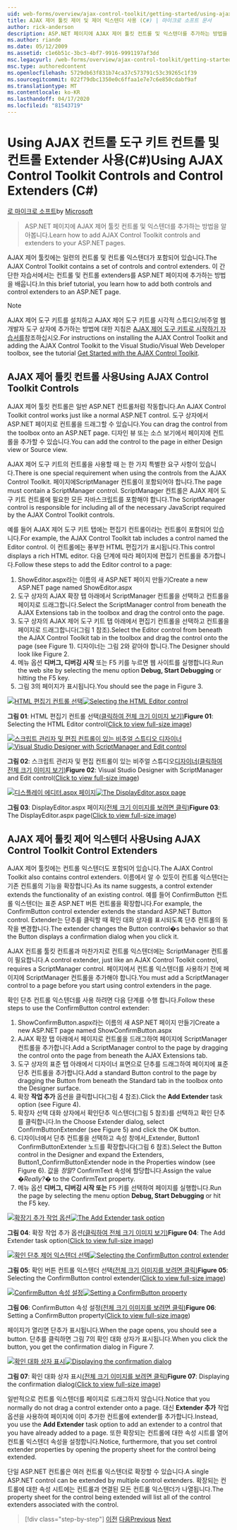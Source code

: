 ```yaml
---
uid: web-forms/overview/ajax-control-toolkit/getting-started/using-ajax-control-toolkit-controls-and-control-extenders-cs
title: AJAX 제어 툴킷 제어 및 제어 익스텐더 사용 (C#) | 마이크로 소프트 문서
author: rick-anderson
description: ASP.NET 페이지에 AJAX 제어 툴킷 컨트롤 및 익스텐더를 추가하는 방법을 알아봅니다.
ms.author: riande
ms.date: 05/12/2009
ms.assetid: c1e6b51c-3bc3-4bf7-9916-9991197af3dd
msc.legacyurl: /web-forms/overview/ajax-control-toolkit/getting-started/using-ajax-control-toolkit-controls-and-control-extenders-cs
msc.type: authoredcontent
ms.openlocfilehash: 5729db63f831b74ca37c573791c53c39265c1f39
ms.sourcegitcommit: 022f79dbc1350e0c6ffaa1e7e7c6e850cdabf9af
ms.translationtype: MT
ms.contentlocale: ko-KR
ms.lasthandoff: 04/17/2020
ms.locfileid: "81543719"
---
```

# <a name="using-ajax-control-toolkit-controls-and-control-extenders-c"></a><span data-ttu-id="56c94-103">Using AJAX 컨트롤 도구 키트 컨트롤 및 컨트롤 Extender 사용(C#)</span><span class="sxs-lookup"><span data-stu-id="56c94-103">Using AJAX Control Toolkit Controls and Control Extenders (C#)</span></span>

<span data-ttu-id="56c94-104">[로 마이크로 소프트](https://github.com/microsoft)</span><span class="sxs-lookup"><span data-stu-id="56c94-104">by [Microsoft](https://github.com/microsoft)</span></span>

> <span data-ttu-id="56c94-105">ASP.NET 페이지에 AJAX 제어 툴킷 컨트롤 및 익스텐더를 추가하는 방법을 알아봅니다.</span><span class="sxs-lookup"><span data-stu-id="56c94-105">Learn how to add AJAX Control Toolkit controls and extenders to your ASP.NET pages.</span></span>

<span data-ttu-id="56c94-106">AJAX 제어 툴킷에는 일련의 컨트롤 및 컨트롤 익스텐더가 포함되어 있습니다.</span><span class="sxs-lookup"><span data-stu-id="56c94-106">The AJAX Control Toolkit contains a set of controls and control extenders.</span></span> <span data-ttu-id="56c94-107">이 간단한 자습서에서는 컨트롤 및 컨트롤 extenders를 ASP.NET 페이지에 추가하는 방법을 배웁니다.</span><span class="sxs-lookup"><span data-stu-id="56c94-107">In this brief tutorial, you learn how to add both controls and control extenders to an ASP.NET page.</span></span>

> [!NOTE] 
> 
> <span data-ttu-id="56c94-108">AJAX 제어 도구 키트를 설치하고 AJAX 제어 도구 키트를 시각적 스튜디오/비주얼 웹 개발자 도구 상자에 추가하는 방법에 대한 지침은 [AJAX 제어 도구 키트로 시작하기 자습서를](get-started-with-the-ajax-control-toolkit-cs.md)참조하십시오.</span><span class="sxs-lookup"><span data-stu-id="56c94-108">For instructions on installing the AJAX Control Toolkit and adding the AJAX Control Toolkit to the Visual Studio/Visual Web Developer toolbox, see the tutorial [Get Started with the AJAX Control Toolkit](get-started-with-the-ajax-control-toolkit-cs.md).</span></span>

## <a name="using-ajax-control-toolkit-controls"></a><span data-ttu-id="56c94-109">AJAX 제어 툴킷 컨트롤 사용</span><span class="sxs-lookup"><span data-stu-id="56c94-109">Using AJAX Control Toolkit Controls</span></span>

<span data-ttu-id="56c94-110">AJAX 제어 툴킷 컨트롤은 일반 ASP.NET 컨트롤처럼 작동합니다.</span><span class="sxs-lookup"><span data-stu-id="56c94-110">An AJAX Control Toolkit control works just like a normal ASP.NET control.</span></span> <span data-ttu-id="56c94-111">도구 상자에서 ASP.NET 페이지로 컨트롤을 드래그할 수 있습니다.</span><span class="sxs-lookup"><span data-stu-id="56c94-111">You can drag the control from the toolbox onto an ASP.NET page.</span></span> <span data-ttu-id="56c94-112">디자인 뷰 또는 소스 보기에서 페이지에 컨트롤을 추가할 수 있습니다.</span><span class="sxs-lookup"><span data-stu-id="56c94-112">You can add the control to the page in either Design view or Source view.</span></span>

<span data-ttu-id="56c94-113">AJAX 제어 도구 키트의 컨트롤을 사용할 때 는 한 가지 특별한 요구 사항이 있습니다.</span><span class="sxs-lookup"><span data-stu-id="56c94-113">There is one special requirement when using the controls from the AJAX Control Toolkit.</span></span> <span data-ttu-id="56c94-114">페이지에ScriptManager 컨트롤이 포함되어야 합니다.</span><span class="sxs-lookup"><span data-stu-id="56c94-114">The page must contain a ScriptManager control.</span></span> <span data-ttu-id="56c94-115">ScriptManager 컨트롤은 AJAX 제어 도구 키트 컨트롤에 필요한 모든 자바스크립트를 포함해야 합니다.</span><span class="sxs-lookup"><span data-stu-id="56c94-115">The ScriptManager control is responsible for including all of the necessary JavaScript required by the AJAX Control Toolkit controls.</span></span>

<span data-ttu-id="56c94-116">예를 들어 AJAX 제어 도구 키트 탭에는 편집기 컨트롤이라는 컨트롤이 포함되어 있습니다.</span><span class="sxs-lookup"><span data-stu-id="56c94-116">For example, the AJAX Control Toolkit tab includes a control named the Editor control.</span></span> <span data-ttu-id="56c94-117">이 컨트롤에는 풍부한 HTML 편집기가 표시됩니다.</span><span class="sxs-lookup"><span data-stu-id="56c94-117">This control displays a rich HTML editor.</span></span> <span data-ttu-id="56c94-118">다음 단계에 따라 페이지에 편집기 컨트롤을 추가합니다.</span><span class="sxs-lookup"><span data-stu-id="56c94-118">Follow these steps to add the Editor control to a page:</span></span>

1. <span data-ttu-id="56c94-119">ShowEditor.aspx라는 이름의 새 ASP.NET 페이지 만들기</span><span class="sxs-lookup"><span data-stu-id="56c94-119">Create a new ASP.NET page named ShowEditor.aspx</span></span>
2. <span data-ttu-id="56c94-120">도구 상자의 AJAX 확장 탭 아래에서 ScriptManager 컨트롤을 선택하고 컨트롤을 페이지로 드래그합니다.</span><span class="sxs-lookup"><span data-stu-id="56c94-120">Select the ScriptManager control from beneath the AJAX Extensions tab in the toolbox and drag the control onto the page.</span></span>
3. <span data-ttu-id="56c94-121">도구 상자의 AJAX 제어 도구 키트 탭 아래에서 편집기 컨트롤을 선택하고 컨트롤을 페이지로 드래그합니다(그림 1 참조).</span><span class="sxs-lookup"><span data-stu-id="56c94-121">Select the Editor control from beneath the AJAX Control Toolkit tab in the toolbox and drag the control onto the page (see Figure 1).</span></span> <span data-ttu-id="56c94-122">디자이너는 그림 2와 같아야 합니다.</span><span class="sxs-lookup"><span data-stu-id="56c94-122">The Designer should look like Figure 2.</span></span>
4. <span data-ttu-id="56c94-123">메뉴 옵션 **디버그, 디버깅 시작** 또는 F5 키를 누르면 웹 사이트를 실행합니다.</span><span class="sxs-lookup"><span data-stu-id="56c94-123">Run the web site by selecting the menu option **Debug, Start Debugging** or hitting the F5 key.</span></span>
5. <span data-ttu-id="56c94-124">그림 3의 페이지가 표시됩니다.</span><span class="sxs-lookup"><span data-stu-id="56c94-124">You should see the page in Figure 3.</span></span>

<span data-ttu-id="56c94-125">[![HTML 편집기 컨트롤 선택](using-ajax-control-toolkit-controls-and-control-extenders-cs/_static/image1.jpg)](using-ajax-control-toolkit-controls-and-control-extenders-cs/_static/image1.png)</span><span class="sxs-lookup"><span data-stu-id="56c94-125">[![Selecting the HTML Editor control](using-ajax-control-toolkit-controls-and-control-extenders-cs/_static/image1.jpg)](using-ajax-control-toolkit-controls-and-control-extenders-cs/_static/image1.png)</span></span>

<span data-ttu-id="56c94-126">**그림 01**: HTML 편집기 컨트롤 선택[(클릭하여 전체 크기 이미지 보기)](using-ajax-control-toolkit-controls-and-control-extenders-cs/_static/image2.png)</span><span class="sxs-lookup"><span data-stu-id="56c94-126">**Figure 01**: Selecting the HTML Editor control([Click to view full-size image](using-ajax-control-toolkit-controls-and-control-extenders-cs/_static/image2.png))</span></span>

<span data-ttu-id="56c94-127">[![스크립트 관리자 및 편집 컨트롤이 있는 비주얼 스튜디오 디자이너](using-ajax-control-toolkit-controls-and-control-extenders-cs/_static/image2.jpg)](using-ajax-control-toolkit-controls-and-control-extenders-cs/_static/image3.png)</span><span class="sxs-lookup"><span data-stu-id="56c94-127">[![Visual Studio Designer with ScriptManager and Edit control](using-ajax-control-toolkit-controls-and-control-extenders-cs/_static/image2.jpg)](using-ajax-control-toolkit-controls-and-control-extenders-cs/_static/image3.png)</span></span>

<span data-ttu-id="56c94-128">**그림 02**: 스크립트 관리자 및 편집 컨트롤이 있는 비주얼 스튜디오[디자이너(클릭하여 전체 크기 이미지 보기)](using-ajax-control-toolkit-controls-and-control-extenders-cs/_static/image4.png)</span><span class="sxs-lookup"><span data-stu-id="56c94-128">**Figure 02**: Visual Studio Designer with ScriptManager and Edit control([Click to view full-size image](using-ajax-control-toolkit-controls-and-control-extenders-cs/_static/image4.png))</span></span>

<span data-ttu-id="56c94-129">[![디스플레이 에디터.aspx 페이지](using-ajax-control-toolkit-controls-and-control-extenders-cs/_static/image3.jpg)](using-ajax-control-toolkit-controls-and-control-extenders-cs/_static/image5.png)</span><span class="sxs-lookup"><span data-stu-id="56c94-129">[![The DisplayEditor.aspx page](using-ajax-control-toolkit-controls-and-control-extenders-cs/_static/image3.jpg)](using-ajax-control-toolkit-controls-and-control-extenders-cs/_static/image5.png)</span></span>

<span data-ttu-id="56c94-130">**그림 03**: DisplayEditor.aspx 페이지[(전체 크기 이미지를 보려면 클릭)](using-ajax-control-toolkit-controls-and-control-extenders-cs/_static/image6.png)</span><span class="sxs-lookup"><span data-stu-id="56c94-130">**Figure 03**: The DisplayEditor.aspx page([Click to view full-size image](using-ajax-control-toolkit-controls-and-control-extenders-cs/_static/image6.png))</span></span>

## <a name="using-ajax-control-toolkit-control-extenders"></a><span data-ttu-id="56c94-131">AJAX 제어 툴킷 제어 익스텐더 사용</span><span class="sxs-lookup"><span data-stu-id="56c94-131">Using AJAX Control Toolkit Control Extenders</span></span>

<span data-ttu-id="56c94-132">AJAX 제어 툴킷에는 컨트롤 익스텐더도 포함되어 있습니다.</span><span class="sxs-lookup"><span data-stu-id="56c94-132">The AJAX Control Toolkit also contains control extenders.</span></span> <span data-ttu-id="56c94-133">이름에서 알 수 있듯이 컨트롤 익스텐더는 기존 컨트롤의 기능을 확장합니다.</span><span class="sxs-lookup"><span data-stu-id="56c94-133">As its name suggests, a control extender extends the functionality of an existing control.</span></span> <span data-ttu-id="56c94-134">예를 들어 ConfirmButton 컨트롤 익스텐더는 표준 ASP.NET 버튼 컨트롤을 확장합니다.</span><span class="sxs-lookup"><span data-stu-id="56c94-134">For example, the ConfirmButton control extender extends the standard ASP.NET Button control.</span></span> <span data-ttu-id="56c94-135">Extender는 단추를 클릭할 때 확인 대화 상자를 표시되도록 단추 컨트롤의 동작을 변경합니다.</span><span class="sxs-lookup"><span data-stu-id="56c94-135">The extender changes the Button control�s behavior so that the Button displays a confirmation dialog when you click it.</span></span>

<span data-ttu-id="56c94-136">AJAX 컨트롤 툴킷 컨트롤과 마찬가지로 컨트롤 익스텐더에는 ScriptManager 컨트롤이 필요합니다.</span><span class="sxs-lookup"><span data-stu-id="56c94-136">A control extender, just like an AJAX Control Toolkit control, requires a ScriptManager control.</span></span> <span data-ttu-id="56c94-137">페이지에서 컨트롤 익스텐더를 사용하기 전에 페이지에 ScriptManager 컨트롤을 추가해야 합니다.</span><span class="sxs-lookup"><span data-stu-id="56c94-137">You must add a ScriptManager control to a page before you start using control extenders in the page.</span></span>

<span data-ttu-id="56c94-138">확인 단추 컨트롤 익스텐더를 사용 하려면 다음 단계를 수행 합니다.</span><span class="sxs-lookup"><span data-stu-id="56c94-138">Follow these steps to use the ConfirmButton control extender:</span></span>

1. <span data-ttu-id="56c94-139">ShowConfirmButton.aspx라는 이름의 새 ASP.NET 페이지 만들기</span><span class="sxs-lookup"><span data-stu-id="56c94-139">Create a new ASP.NET page named ShowConfirmButton.aspx</span></span>
2. <span data-ttu-id="56c94-140">AJAX 확장 탭 아래에서 페이지로 컨트롤을 드래그하여 페이지에 ScriptManager 컨트롤을 추가합니다.</span><span class="sxs-lookup"><span data-stu-id="56c94-140">Add a ScriptManager control to the page by dragging the control onto the page from beneath the AJAX Extensions tab.</span></span>
3. <span data-ttu-id="56c94-141">도구 상자의 표준 탭 아래에서 디자이너 표면으로 단추를 드래그하여 페이지에 표준 단추 컨트롤을 추가합니다.</span><span class="sxs-lookup"><span data-stu-id="56c94-141">Add a standard Button control to the page by dragging the Button from beneath the Standard tab in the toolbox onto the Designer surface.</span></span>
4. <span data-ttu-id="56c94-142">확장 **작업 추가** 옵션을 클릭합니다(그림 4 참조).</span><span class="sxs-lookup"><span data-stu-id="56c94-142">Click the **Add Extender** task option (see Figure 4).</span></span>
5. <span data-ttu-id="56c94-143">확장자 선택 대화 상자에서 확인단추 익스텐더(그림 5 참조)를 선택하고 확인 단추를 클릭합니다.</span><span class="sxs-lookup"><span data-stu-id="56c94-143">In the Choose Extender dialog, select ConfirmButtonExtender (see Figure 5) and click the OK button.</span></span>
6. <span data-ttu-id="56c94-144">디자이너에서 단추 컨트롤을 선택하고 속성 창에서\_Extender, Button1 ConfirmButtonExtender 노드를 확장합니다(그림 6 참조).</span><span class="sxs-lookup"><span data-stu-id="56c94-144">Select the Button control in the Designer and expand the Extenders, Button1\_ConfirmButtonExtender node in the Properties window (see Figure 6).</span></span> <span data-ttu-id="56c94-145">값을 *정말?* ConfirmText 속성에 할당합니다.</span><span class="sxs-lookup"><span data-stu-id="56c94-145">Assign the value *�Really?�* to the ConfirmText property.</span></span>
7. <span data-ttu-id="56c94-146">메뉴 옵션 **디버그, 디버깅 시작 또는** F5 키를 선택하여 페이지를 실행합니다.</span><span class="sxs-lookup"><span data-stu-id="56c94-146">Run the page by selecting the menu option **Debug, Start Debugging** or hit the F5 key.</span></span>

<span data-ttu-id="56c94-147">[![확장기 추가 작업 옵션](using-ajax-control-toolkit-controls-and-control-extenders-cs/_static/image4.jpg)](using-ajax-control-toolkit-controls-and-control-extenders-cs/_static/image7.png)</span><span class="sxs-lookup"><span data-stu-id="56c94-147">[![The Add Extender task option](using-ajax-control-toolkit-controls-and-control-extenders-cs/_static/image4.jpg)](using-ajax-control-toolkit-controls-and-control-extenders-cs/_static/image7.png)</span></span>

<span data-ttu-id="56c94-148">**그림 04**: 확장 작업 추가 옵션[(클릭하여 전체 크기 이미지 보기)](using-ajax-control-toolkit-controls-and-control-extenders-cs/_static/image8.png)</span><span class="sxs-lookup"><span data-stu-id="56c94-148">**Figure 04**: The Add Extender task option([Click to view full-size image](using-ajax-control-toolkit-controls-and-control-extenders-cs/_static/image8.png))</span></span>

<span data-ttu-id="56c94-149">[![확인 단추 제어 익스텐더 선택](using-ajax-control-toolkit-controls-and-control-extenders-cs/_static/image5.jpg)](using-ajax-control-toolkit-controls-and-control-extenders-cs/_static/image9.png)</span><span class="sxs-lookup"><span data-stu-id="56c94-149">[![Selecting the ConfirmButton control extender](using-ajax-control-toolkit-controls-and-control-extenders-cs/_static/image5.jpg)](using-ajax-control-toolkit-controls-and-control-extenders-cs/_static/image9.png)</span></span>

<span data-ttu-id="56c94-150">**그림 05**: 확인 버튼 컨트롤 익스텐더 선택[(전체 크기 이미지를 보려면 클릭)](using-ajax-control-toolkit-controls-and-control-extenders-cs/_static/image10.png)</span><span class="sxs-lookup"><span data-stu-id="56c94-150">**Figure 05**: Selecting the ConfirmButton control extender([Click to view full-size image](using-ajax-control-toolkit-controls-and-control-extenders-cs/_static/image10.png))</span></span>

<span data-ttu-id="56c94-151">[![ConfirmButton 속성 설정](using-ajax-control-toolkit-controls-and-control-extenders-cs/_static/image6.jpg)](using-ajax-control-toolkit-controls-and-control-extenders-cs/_static/image11.png)</span><span class="sxs-lookup"><span data-stu-id="56c94-151">[![Setting a ConfirmButton property](using-ajax-control-toolkit-controls-and-control-extenders-cs/_static/image6.jpg)](using-ajax-control-toolkit-controls-and-control-extenders-cs/_static/image11.png)</span></span>

<span data-ttu-id="56c94-152">**그림 06**: ConfirmButton 속성 설정[(전체 크기 이미지를 보려면 클릭)](using-ajax-control-toolkit-controls-and-control-extenders-cs/_static/image12.png)</span><span class="sxs-lookup"><span data-stu-id="56c94-152">**Figure 06**: Setting a ConfirmButton property([Click to view full-size image](using-ajax-control-toolkit-controls-and-control-extenders-cs/_static/image12.png))</span></span>

<span data-ttu-id="56c94-153">페이지가 열리면 단추가 표시됩니다.</span><span class="sxs-lookup"><span data-stu-id="56c94-153">When the page opens, you should see a button.</span></span> <span data-ttu-id="56c94-154">단추를 클릭하면 그림 7의 확인 대화 상자가 표시됩니다.</span><span class="sxs-lookup"><span data-stu-id="56c94-154">When you click the button, you get the confirmation dialog in Figure 7.</span></span>

<span data-ttu-id="56c94-155">[![확인 대화 상자 표시](using-ajax-control-toolkit-controls-and-control-extenders-cs/_static/image7.jpg)](using-ajax-control-toolkit-controls-and-control-extenders-cs/_static/image13.png)</span><span class="sxs-lookup"><span data-stu-id="56c94-155">[![Displaying the confirmation dialog](using-ajax-control-toolkit-controls-and-control-extenders-cs/_static/image7.jpg)](using-ajax-control-toolkit-controls-and-control-extenders-cs/_static/image13.png)</span></span>

<span data-ttu-id="56c94-156">**그림 07**: 확인 대화 상자 표시[(전체 크기 이미지를 보려면 클릭)](using-ajax-control-toolkit-controls-and-control-extenders-cs/_static/image14.png)</span><span class="sxs-lookup"><span data-stu-id="56c94-156">**Figure 07**: Displaying the confirmation dialog([Click to view full-size image](using-ajax-control-toolkit-controls-and-control-extenders-cs/_static/image14.png))</span></span>

<span data-ttu-id="56c94-157">일반적으로 컨트롤 익스텐더를 페이지로 드래그하지 않습니다.</span><span class="sxs-lookup"><span data-stu-id="56c94-157">Notice that you normally do not drag a control extender onto a page.</span></span> <span data-ttu-id="56c94-158">대신 **Extender 추가** 작업 옵션을 사용하여 페이지에 이미 추가한 컨트롤에 extender를 추가합니다.</span><span class="sxs-lookup"><span data-stu-id="56c94-158">Instead, you use the **Add Extender** task option to add an extender to a control that you have already added to a page.</span></span> <span data-ttu-id="56c94-159">또한 확장되는 컨트롤에 대한 속성 시트를 열어 컨트롤 익스텐더 속성을 설정합니다.</span><span class="sxs-lookup"><span data-stu-id="56c94-159">Notice, furthermore, that you set control extender properties by opening the property sheet for the control being extended.</span></span>

<span data-ttu-id="56c94-160">단일 ASP.NET 컨트롤은 여러 컨트롤 익스텐더로 확장할 수 있습니다.</span><span class="sxs-lookup"><span data-stu-id="56c94-160">A single ASP.NET control can be extended by multiple control extenders.</span></span> <span data-ttu-id="56c94-161">확장되는 컨트롤에 대한 속성 시트에는 컨트롤과 연결된 모든 컨트롤 익스텐더가 나열됩니다.</span><span class="sxs-lookup"><span data-stu-id="56c94-161">The property sheet for the control being extended will list all of the control extenders associated with the control.</span></span>

> [!div class="step-by-step"]
> <span data-ttu-id="56c94-162">[이전](get-started-with-the-ajax-control-toolkit-cs.md)
> [다음](creating-a-custom-ajax-control-toolkit-control-extender-cs.md)</span><span class="sxs-lookup"><span data-stu-id="56c94-162">[Previous](get-started-with-the-ajax-control-toolkit-cs.md)
[Next](creating-a-custom-ajax-control-toolkit-control-extender-cs.md)</span></span>
